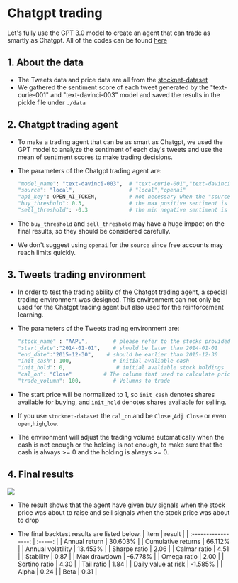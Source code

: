 # Chatgpt trading

Let's fully use the GPT 3.0 model to create an agent that can trade as smartly as Chatgpt. All of the codes can be found [here](https://github.com/oliverwang15/Alternative-Data/blob/main/demo/chatgpt-trading/main.ipynb)

## 1. About the data

* The Tweets data and price data are all from the [stocknet-dataset](https://github.com/yumoxu/stocknet-dataset)
* We gathered the sentiment score of each tweet generated by the  "text-curie-001" and "text-davinci-003" model and saved the results in the pickle file under `./data`

## 2. Chatgpt trading agent

* To make a trading agent that can be as smart as Chatgpt, we used the GPT model to analyze the sentiment of each day's tweets and use the mean of sentiment scores to make trading decisions. 

* The parameters of the Chatgpt trading agent are:

  ``` python
  "model_name": "text-davinci-003",  # "text-curie-001","text-davinci-003"
  "source": "local",                 # "local","openai"
  "api_key": OPEN_AI_TOKEN,          # not necessary when the "source" is "local"
  "buy_threshold": 0.3,              # the max positive sentiment is 1, so this should range from 0 to 1 
  "sell_threshold": -0.3             # the min negative sentiment is -1, so this should range from -1 to 0
  ```

* The `buy_threshold` and `sell_threshold` may have a huge impact on the final results, so they should be considered carefully.

* We don't suggest using  `openai` for the `source` since free accounts may reach limits quickly.

## 3. Tweets trading environment 

* In order to test the trading ability of the Chatgpt trading agent, a special trading environment was designed. This environment can not only be used for the Chatgpt trading agent but also used for the reinforcement learning. 

* The parameters of the Tweets trading environment are:

  ``` python
  "stock_name" : "AAPL",        # please refer to the stocks provided by stocknet-dataset
  "start_date":"2014-01-01",    # should be later than 2014-01-01
  "end_date":"2015-12-30",	  # should be earlier than 2015-12-30
  "init_cash": 100,             # initial avaliable cash
  "init_hold": 0,				 # initial avaliable stock holdings
  "cal_on": "Close"			 # The column that used to calculate prices
  "trade_volumn": 100,          # Volumns to trade
  ```

* The start price will be normalized to 1, so `init_cash` denotes shares available for buying, and `init_hold` denotes shares available for selling.

* If  you use `stocknet-dataset` the `cal_on` and be `Close` ,`Adj Close` or even `open`,`high`,`low`.

* The environment will adjust the trading volume automatically when the cash is not enough or the holding is not enough, to make sure that the cash is always >= 0 and the holding is always >= 0.

## 4. Final results

  ![](https://github.com/oliverwang15/Alternative-Data/blob/main/demo/chatgpt-trading/output.png?raw=true)

* The result shows that the agent have given buy signals when the stock price was about to raise and sell signals when the stock price was about to drop

* The final backtest results are listed below. 
  |        item         | result  |
  | :-----------------: | :-----: |
  |    Annual return    | 30.603% |
  | Cumulative returns  | 66.112% |
  |  Annual volatility  | 13.453% |
  |    Sharpe ratio     |  2.06   |
  |    Calmar ratio     |  4.51   |
  |      Stability      |  0.87   |
  |    Max drawdown     | -6.778% |
  |     Omega ratio     |  2.00   |
  |    Sortino ratio    |  4.30   |
  |     Tail ratio      |  1.84   |
  | Daily value at risk | -1.585% |
  |        Alpha        |  0.24   |
  |        Beta         |  0.31   |


